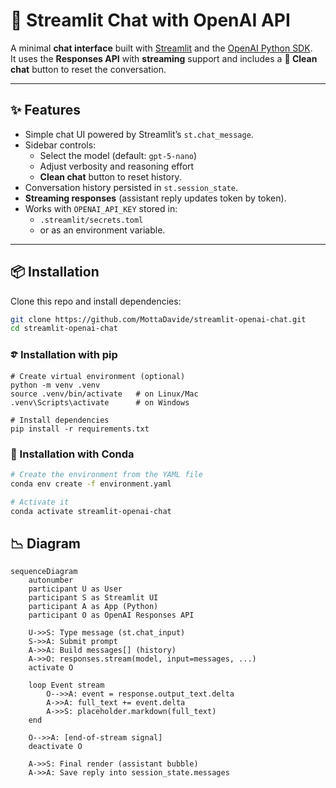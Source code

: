 # 🤖 Streamlit Chat with OpenAI API

A minimal **chat interface** built with [Streamlit](https://streamlit.io/) and the [OpenAI Python SDK](https://github.com/openai/openai-python).  
It uses the **Responses API** with **streaming** support and includes a **🧹 Clean chat** button to reset the conversation.

---

## ✨ Features
- Simple chat UI powered by Streamlit’s `st.chat_message`.
- Sidebar controls:
  - Select the model (default: `gpt-5-nano`)
  - Adjust verbosity and reasoning effort
  - **Clean chat** button to reset history.
- Conversation history persisted in `st.session_state`.
- **Streaming responses** (assistant reply updates token by token).
- Works with `OPENAI_API_KEY` stored in:
  - `.streamlit/secrets.toml`  
  - or as an environment variable.

---

## 📦 Installation

Clone this repo and install dependencies:

```bash
git clone https://github.com/MottaDavide/streamlit-openai-chat.git
cd streamlit-openai-chat
```

### 𖠉 Installation with pip

```
# Create virtual environment (optional)
python -m venv .venv
source .venv/bin/activate   # on Linux/Mac
.venv\Scripts\activate      # on Windows

# Install dependencies
pip install -r requirements.txt
```

### 🐍 Installation with Conda

```bash
# Create the environment from the YAML file
conda env create -f environment.yaml

# Activate it
conda activate streamlit-openai-chat
```

## 📉 Diagram
```mermaid
sequenceDiagram
    autonumber
    participant U as User
    participant S as Streamlit UI
    participant A as App (Python)
    participant O as OpenAI Responses API

    U->>S: Type message (st.chat_input)
    S->>A: Submit prompt
    A->>A: Build messages[] (history)
    A->>O: responses.stream(model, input=messages, ...)
    activate O

    loop Event stream
        O-->>A: event = response.output_text.delta
        A->>A: full_text += event.delta
        A->>S: placeholder.markdown(full_text)
    end

    O-->>A: [end-of-stream signal]
    deactivate O

    A->>S: Final render (assistant bubble)
    A->>A: Save reply into session_state.messages
```
